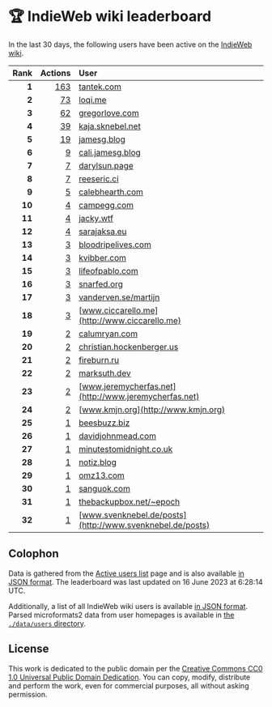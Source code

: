 # 🏆 IndieWeb wiki leaderboard

In the last 30 days, the following users have been active on the [IndieWeb wiki](https://indieweb.org).

| Rank | Actions | User |
|-----:|--------:|:-----|
| **1** | [163](https://indieweb.org/Special:Contributions/Tantek.com) | [tantek.com](http://tantek.com) |
| **2** | [73](https://indieweb.org/Special:Contributions/Loqi.me) | [loqi.me](http://loqi.me) |
| **3** | [62](https://indieweb.org/Special:Contributions/Gregorlove.com) | [gregorlove.com](http://gregorlove.com) |
| **4** | [39](https://indieweb.org/Special:Contributions/Kaja.sknebel.net) | [kaja.sknebel.net](http://kaja.sknebel.net) |
| **5** | [19](https://indieweb.org/Special:Contributions/Jamesg.blog) | [jamesg.blog](http://jamesg.blog) |
| **6** | [9](https://indieweb.org/Special:Contributions/Cali.jamesg.blog) | [cali.jamesg.blog](http://cali.jamesg.blog) |
| **7** | [7](https://indieweb.org/Special:Contributions/Darylsun.page) | [darylsun.page](http://darylsun.page) |
| **8** | [7](https://indieweb.org/Special:Contributions/Reeseric.ci) | [reeseric.ci](http://reeseric.ci) |
| **9** | [5](https://indieweb.org/Special:Contributions/Calebhearth.com) | [calebhearth.com](http://calebhearth.com) |
| **10** | [4](https://indieweb.org/Special:Contributions/Campegg.com) | [campegg.com](http://campegg.com) |
| **11** | [4](https://indieweb.org/Special:Contributions/Jacky.wtf) | [jacky.wtf](http://jacky.wtf) |
| **12** | [4](https://indieweb.org/Special:Contributions/Sarajaksa.eu) | [sarajaksa.eu](http://sarajaksa.eu) |
| **13** | [3](https://indieweb.org/Special:Contributions/Bloodripelives.com) | [bloodripelives.com](http://bloodripelives.com) |
| **14** | [3](https://indieweb.org/Special:Contributions/Kvibber.com) | [kvibber.com](http://kvibber.com) |
| **15** | [3](https://indieweb.org/Special:Contributions/Lifeofpablo.com) | [lifeofpablo.com](http://lifeofpablo.com) |
| **16** | [3](https://indieweb.org/Special:Contributions/Snarfed.org) | [snarfed.org](http://snarfed.org) |
| **17** | [3](https://indieweb.org/Special:Contributions/Vanderven.se_martijn) | [vanderven.se/martijn](http://vanderven.se/martijn) |
| **18** | [3](https://indieweb.org/Special:Contributions/Www.ciccarello.me) | [www.ciccarello.me](http://www.ciccarello.me) |
| **19** | [2](https://indieweb.org/Special:Contributions/Calumryan.com) | [calumryan.com](http://calumryan.com) |
| **20** | [2](https://indieweb.org/Special:Contributions/Christian.hockenberger.us) | [christian.hockenberger.us](http://christian.hockenberger.us) |
| **21** | [2](https://indieweb.org/Special:Contributions/Fireburn.ru) | [fireburn.ru](http://fireburn.ru) |
| **22** | [2](https://indieweb.org/Special:Contributions/Marksuth.dev) | [marksuth.dev](http://marksuth.dev) |
| **23** | [2](https://indieweb.org/Special:Contributions/Www.jeremycherfas.net) | [www.jeremycherfas.net](http://www.jeremycherfas.net) |
| **24** | [2](https://indieweb.org/Special:Contributions/Www.kmjn.org) | [www.kmjn.org](http://www.kmjn.org) |
| **25** | [1](https://indieweb.org/Special:Contributions/Beesbuzz.biz) | [beesbuzz.biz](http://beesbuzz.biz) |
| **26** | [1](https://indieweb.org/Special:Contributions/Davidjohnmead.com) | [davidjohnmead.com](http://davidjohnmead.com) |
| **27** | [1](https://indieweb.org/Special:Contributions/Minutestomidnight.co.uk) | [minutestomidnight.co.uk](http://minutestomidnight.co.uk) |
| **28** | [1](https://indieweb.org/Special:Contributions/Notiz.blog) | [notiz.blog](http://notiz.blog) |
| **29** | [1](https://indieweb.org/Special:Contributions/Omz13.com) | [omz13.com](http://omz13.com) |
| **30** | [1](https://indieweb.org/Special:Contributions/Sanguok.com) | [sanguok.com](http://sanguok.com) |
| **31** | [1](https://indieweb.org/Special:Contributions/Thebackupbox.net_~epoch) | [thebackupbox.net/~epoch](http://thebackupbox.net/~epoch) |
| **32** | [1](https://indieweb.org/Special:Contributions/Www.svenknebel.de_posts) | [www.svenknebel.de/posts](http://www.svenknebel.de/posts) |


## Colophon

Data is gathered from the [Active users list](https://indieweb.org/Special:ActiveUsers) page and is also available [in JSON format](https://github.com/jgarber623/indieweb-wiki-leaderboard/blob/main/data/leaderboard.json). The leaderboard was last updated on 16 June 2023 at 6:28:14 UTC.

Additionally, a list of all IndieWeb wiki users is available [in JSON format](https://github.com/jgarber623/indieweb-wiki-leaderboard/blob/main/data/users.json). Parsed microformats2 data from user homepages is available in [the `./data/users` directory](https://github.com/jgarber623/indieweb-wiki-leaderboard/blob/main/data/users).

## License

This work is dedicated to the public domain per the [Creative Commons CC0 1.0 Universal Public Domain Dedication](https://creativecommons.org/publicdomain/zero/1.0/). You can copy, modify, distribute and perform the work, even for commercial purposes, all without asking permission.
